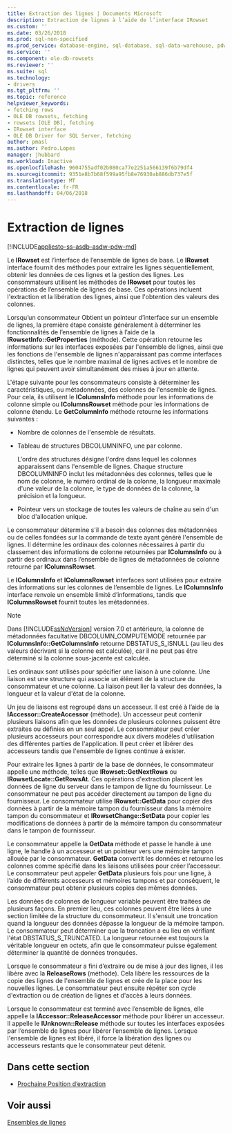 ```yaml
---
title: Extraction des lignes | Documents Microsoft
description: Extraction de lignes à l’aide de l’interface IRowset
ms.custom: ''
ms.date: 03/26/2018
ms.prod: sql-non-specified
ms.prod_service: database-engine, sql-database, sql-data-warehouse, pdw
ms.service: ''
ms.component: ole-db-rowsets
ms.reviewer: ''
ms.suite: sql
ms.technology:
- drivers
ms.tgt_pltfrm: ''
ms.topic: reference
helpviewer_keywords:
- fetching rows
- OLE DB rowsets, fetching
- rowsets [OLE DB], fetching
- IRowset interface
- OLE DB Driver for SQL Server, fetching
author: pmasl
ms.author: Pedro.Lopes
manager: jhubbard
ms.workload: Inactive
ms.openlocfilehash: 9604755adf02b080ca77e2251a566139f6b79df4
ms.sourcegitcommit: 9351e8b7b68f599a95fb8e76930ab886db737e5f
ms.translationtype: MT
ms.contentlocale: fr-FR
ms.lasthandoff: 04/06/2018
---
```

# <a name="fetching-rows"></a>Extraction de lignes
[!INCLUDE[appliesto-ss-asdb-asdw-pdw-md](../../../includes/appliesto-ss-asdb-asdw-pdw-md.md)]

  Le **IRowset** est l’interface de l’ensemble de lignes de base. Le **IRowset** interface fournit des méthodes pour extraire les lignes séquentiellement, obtenir les données de ces lignes et la gestion des lignes. Les consommateurs utilisent les méthodes de **IRowset** pour toutes les opérations de l’ensemble de lignes de base. Ces opérations incluent l'extraction et la libération des lignes, ainsi que l'obtention des valeurs des colonnes.  
  
 Lorsqu’un consommateur Obtient un pointeur d’interface sur un ensemble de lignes, la première étape consiste généralement à déterminer les fonctionnalités de l’ensemble de lignes à l’aide de la **IRowsetInfo::GetProperties** (méthode). Cette opération retourne les informations sur les interfaces exposées par l'ensemble de lignes, ainsi que les fonctions de l'ensemble de lignes n'apparaissant pas comme interfaces distinctes, telles que le nombre maximal de lignes actives et le nombre de lignes qui peuvent avoir simultanément des mises à jour en attente.  
  
 L'étape suivante pour les consommateurs consiste à déterminer les caractéristiques, ou métadonnées, des colonnes de l'ensemble de lignes. Pour cela, ils utilisent le **IColumnsInfo** méthode pour les informations de colonne simple ou **IColumnsRowset** méthode pour les informations de colonne étendu. Le **GetColumnInfo** méthode retourne les informations suivantes :  
  
-   Nombre de colonnes de l'ensemble de résultats.  
  
-   Tableau de structures DBCOLUMNINFO, une par colonne.  
  
     L'ordre des structures désigne l'ordre dans lequel les colonnes apparaissent dans l'ensemble de lignes. Chaque structure DBCOLUMNINFO inclut les métadonnées des colonnes, telles que le nom de colonne, le numéro ordinal de la colonne, la longueur maximale d'une valeur de la colonne, le type de données de la colonne, la précision et la longueur.  
  
-   Pointeur vers un stockage de toutes les valeurs de chaîne au sein d'un bloc d'allocation unique.  
  
 Le consommateur détermine s'il a besoin des colonnes des métadonnées ou de celles fondées sur la commande de texte ayant généré l'ensemble de lignes. Il détermine les ordinaux des colonnes nécessaires à partir du classement des informations de colonne retournées par **IColumnsInfo** ou à partir des ordinaux dans l’ensemble de lignes de métadonnées de colonne retourné par **IColumnsRowset**.  
  
 Le **IColumnsInfo** et **IColumnsRowset** interfaces sont utilisées pour extraire des informations sur les colonnes de l’ensemble de lignes. Le **IColumnsInfo** interface renvoie un ensemble limité d’informations, tandis que **IColumnsRowset** fournit toutes les métadonnées.  
  
> [!NOTE]  
>  Dans [!INCLUDE[ssNoVersion](../../../includes/ssnoversion-md.md)] version 7.0 et antérieure, la colonne de métadonnées facultative DBCOLUMN_COMPUTEMODE retournée par **IColumnsInfo::GetColumnsInfo** retourne DBSTATUS_S_ISNULL (au lieu des valeurs décrivant si la colonne est calculée), car il ne peut pas être déterminé si la colonne sous-jacente est calculée.  
  
 Les ordinaux sont utilisés pour spécifier une liaison à une colonne. Une liaison est une structure qui associe un élément de la structure du consommateur et une colonne. La liaison peut lier la valeur des données, la longueur et la valeur d'état de la colonne.  
  
 Un jeu de liaisons est regroupé dans un accesseur. Il est créé à l’aide de la **IAccessor::CreateAccessor** (méthode). Un accesseur peut contenir plusieurs liaisons afin que les données de plusieurs colonnes puissent être extraites ou définies en un seul appel. Le consommateur peut créer plusieurs accesseurs pour correspondre aux divers modèles d'utilisation des différentes parties de l'application. Il peut créer et libérer des accesseurs tandis que l'ensemble de lignes continue à exister.  
  
 Pour extraire les lignes à partir de la base de données, le consommateur appelle une méthode, telles que **IRowset::GetNextRows** ou **IRowsetLocate::GetRowsAt**. Ces opérations d'extraction placent les données de ligne du serveur dans le tampon de ligne du fournisseur. Le consommateur ne peut pas accéder directement au tampon de ligne du fournisseur. Le consommateur utilise **IRowset::GetData** pour copier des données à partir de la mémoire tampon du fournisseur dans la mémoire tampon du consommateur et **IRowsetChange::SetData** pour copier les modifications de données à partir de la mémoire tampon du consommateur dans le tampon de fournisseur.  
  
 Le consommateur appelle la **GetData** méthode et passe le handle à une ligne, le handle à un accesseur et un pointeur vers une mémoire tampon allouée par le consommateur. **GetData** convertit les données et retourne les colonnes comme spécifié dans les liaisons utilisées pour créer l’accesseur. Le consommateur peut appeler **GetData** plusieurs fois pour une ligne, à l’aide de différents accesseurs et mémoires tampons et par conséquent, le consommateur peut obtenir plusieurs copies des mêmes données.  
  
 Les données de colonnes de longueur variable peuvent être traitées de plusieurs façons. En premier lieu, ces colonnes peuvent être liées à une section limitée de la structure du consommateur. Il s'ensuit une troncation quand la longueur des données dépasse la longueur de la mémoire tampon. Le consommateur peut déterminer que la troncation a eu lieu en vérifiant l'état DBSTATUS_S_TRUNCATED. La longueur retournée est toujours la véritable longueur en octets, afin que le consommateur puisse également déterminer la quantité de données tronquées.  
  
 Lorsque le consommateur a fini d’extraire ou de mise à jour des lignes, il les libère avec la **ReleaseRows** (méthode). Cela libère les ressources de la copie des lignes de l'ensemble de lignes et crée de la place pour les nouvelles lignes. Le consommateur peut ensuite répéter son cycle d'extraction ou de création de lignes et d'accès à leurs données.  
  
 Lorsque le consommateur est terminé avec l’ensemble de lignes, elle appelle la **IAccessor::ReleaseAccessor** méthode pour libérer un accesseur. Il appelle le **IUnknown::Release** méthode sur toutes les interfaces exposées par l’ensemble de lignes pour libérer l’ensemble de lignes. Lorsque l'ensemble de lignes est libéré, il force la libération des lignes ou accesseurs restants que le consommateur peut détenir.  
  
## <a name="in-this-section"></a>Dans cette section  
  
-   [Prochaine Position d’extraction](../../oledb/ole-db-rowsets/fetching-rows-next-fetch-position.md)  
  
## <a name="see-also"></a>Voir aussi  
 [Ensembles de lignes](../../oledb/ole-db-rowsets/rowsets.md)  
  
  
